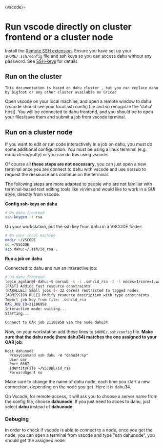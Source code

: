 (vscode)=

# Run vscode directly on cluster frontend or a cluster node

Install the [Remote SSH extension](https://code.visualstudio.com/docs/remote/ssh). Ensure you have set up your `$HOME/.ssh/config` file and ssh keys so you can access dahu without any password. See [SSH-keys](../Gricad/dahu.md) for details.

## Run on the cluster

```{note}
This documentation is based on dahu cluster , but you can replace dahu by bigfoot or any other cluster available on Gricad
```

Open vscode on your local machine, and open a remote window to dahu (vscode should see your local ssh config file and so recognize the 'dahu' host). You will be connected to dahu frontend, and you should be to open your files/save them and submit a job from vscode terminal.

## Run on a cluster node

If you want to edit or run code interactively in a job on dahu, you must do some additional configuration. You must be using a linux terminal (e.g. mobaxterm/putty) or you can do this using vscode.

Of course all **these steps are not necessary**, you can just open a new terminal once you are connect to dahu with vscode and use oarsub to request the ressource ans continue on the terminal.

The following steps are more adapted to people who are not familiar with terminal-based text editing tools like vi/vim and would like to work in a GUI style, directly from vscode.

**Config ssh-keys on dahu**

```bash
# On dahu frontend
ssh-keygen -t rsa
```

On your workstation, put the ssh key from dahu in a VSCODE folder:

```bash
# On your local machine
mkdir ~/VSCODE
cd ~/VSCODE
scp dahu:~/.ssh/id_rsa .
```

**Run a job on dahu**

Connected to dahu and run an interactive job:

 ```bash
# On dahu frontend
login_agalan@f-dahu:~$ oarsub -k -i .ssh/id_rsa -I -l nodes=1/core=1,walltime=01:00:00 --project sno-elmerice
[FAST] Adding fast resource constraints
[PARALLEL] Small jobs (< 32 cores) restricted to tagged nodes
[ADMISSION RULE] Modify resource description with type constraints
Import job key from file: .ssh/id_rsa
OAR_JOB_ID=21106958
Interactive mode: waiting...
Starting...

Connect to OAR job 21106958 via the node dahu34
```

Now, on your workstation add these lines to `$HOME/.ssh/config` file. **Make sure that the dahu node (here dahu34) matches the one assigned to your OAR job**.

```
Host dahunode
  ProxyCommand ssh dahu -W "dahu34:%p"
  User oar
  Port 6667
  IdentityFile ~/VSCODE/id_rsa
  ForwardAgent no
```

Make sure to change the name of dahu node, each time you start a new connection, depending on the node you get. Here it is dahu34.

On Vscode, for remote access, it will ask you to choose a server name from the config file, choose **dahunode**. If you just need to acces to dahu, just select **dahu** instead of **dahunode**.

### Debuging

In order to check if vscode is able to connect to a node, once you get the node, you can open a terminal from vscode and type "ssh dahunode", you should get the assigned node.
